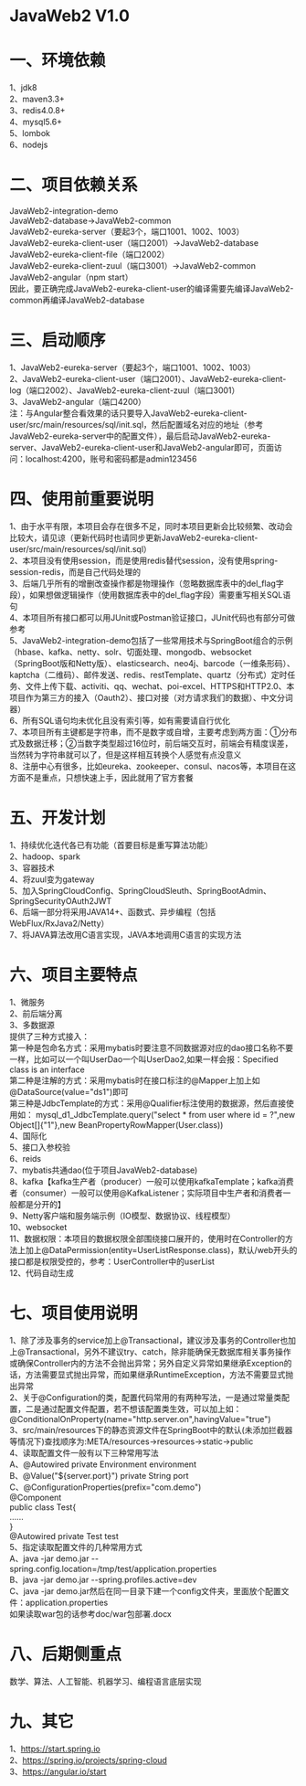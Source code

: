 ﻿# JavaWeb2 V1.0         
# 一、环境依赖                                                       
1、jdk8                 
2、maven3.3+                 
3、redis4.0.8+                 
4、mysql5.6+                 
5、lombok     
6、nodejs              
# 二、项目依赖关系                                                                 
JavaWeb2-integration-demo                    
JavaWeb2-database->JavaWeb2-common                        
JavaWeb2-eureka-server（要起3个，端口1001、1002、1003）                                                
JavaWeb2-eureka-client-user（端口2001）->JavaWeb2-database                                                                    
JavaWeb2-eureka-client-file（端口2002）                                                                            
JavaWeb2-eureka-client-zuul（端口3001）->JavaWeb2-common             
JavaWeb2-angular（npm start）              
因此，要正确完成JavaWeb2-eureka-client-user的编译需要先编译JavaWeb2-common再编译JavaWeb2-database                                  
# 三、启动顺序                                                       
1、JavaWeb2-eureka-server（要起3个，端口1001、1002、1003）                          
2、JavaWeb2-eureka-client-user（端口2001）、JavaWeb2-eureka-client-log（端口2002）、JavaWeb2-eureka-client-zuul（端口3001）          
3、JavaWeb2-angular（端口4200）     
注：与Angular整合看效果的话只要导入JavaWeb2-eureka-client-user/src/main/resources/sql/init.sql，然后配置域名对应的地址（参考JavaWeb2-eureka-server中的配置文件），最后启动JavaWeb2-eureka-server、JavaWeb2-eureka-client-user和JavaWeb2-angular即可，页面访问：localhost:4200，账号和密码都是admin123456     
# 四、使用前重要说明                                                                     
1、由于水平有限，本项目会存在很多不足，同时本项目更新会比较频繁、改动会比较大，请见谅（更新代码时也请同步更新JavaWeb2-eureka-client-user/src/main/resources/sql/init.sql）                 
2、本项目没有使用session，而是使用redis替代session，没有使用spring-session-redis，而是自己代码处理的                          
3、后端几乎所有的增删改查操作都是物理操作（忽略数据库表中的del_flag字段），如果想做逻辑操作（使用数据库表中的del_flag字段）需要重写相关SQL语句                        
4、本项目所有接口都可以用JUnit或Postman验证接口，JUnit代码也有部分可做参考                                       
5、JavaWeb2-integration-demo包括了一些常用技术与SpringBoot组合的示例（hbase、kafka、netty、solr、切面处理、mongodb、websocket（SpringBoot版和Netty版）、elasticsearch、neo4j、barcode（一维条形码）、kaptcha（二维码）、邮件发送、redis、restTemplate、quartz（分布式）定时任务、文件上传下载、activiti、qq、wechat、poi-excel、HTTPS和HTTP2.0、本项目作为第三方的接入（Oauth2）、接口对接（对方请求我们的数据）、中文分词器）                                                                                            
6、所有SQL语句均未优化且没有索引等，如有需要请自行优化                          
7、本项目所有主键都是字符串，而不是数字或自增，主要考虑到两方面：①分布式及数据迁移；②当数字类型超过16位时，前后端交互时，前端会有精度误差，当然转为字符串就可以了，但是这样相互转换个人感觉有点没意义      
8、注册中心有很多，比如eureka、zookeeper、consul、nacos等，本项目在这方面不是重点，只想快速上手，因此就用了官方套餐                    
# 五、开发计划                                                                             
1、持续优化迭代各已有功能（首要目标是重写算法功能）                                                              
2、hadoop、spark                                                                
3、容器技术                                     
4、将zuul变为gateway                 
5、加入SpringCloudConfig、SpringCloudSleuth、SpringBootAdmin、SpringSecurityOAuth2JWT                 
6、后端一部分将采用JAVA14+、函数式、异步编程（包括WebFlux/RxJava2/Netty）                 
7、将JAVA算法改用C语言实现，JAVA本地调用C语言的实现方法                
# 六、项目主要特点                                                       
1、微服务                          
2、前后端分离                 
3、多数据源                 
提供了三种方式接入：                 
第一种是包命名方式：采用mybatis时要注意不同数据源对应的dao接口名称不要一样，比如可以一个叫UserDao一个叫UserDao2,如果一样会报：Specified class is an interface                 
第二种是注解的方式：采用mybatis时在接口标注的@Mapper上加上如@DataSource(value="ds1")即可                 
第三种是JdbcTemplate的方式：采用@Qualifier标注使用的数据源，然后直接使用如： mysql_d1_JdbcTemplate.query("select * from user where id = ?",new Object[]{"1"},new BeanPropertyRowMapper<User>(User.class))                 
4、国际化                 
5、接口入参校验                 
6、reids                 
7、mybatis共通dao(位于项目JavaWeb2-database)                 
8、kafka【kafka生产者（producer）一般可以使用kafkaTemplate；kafka消费者（consumer）一般可以使用@KafkaListener；实际项目中生产者和消费者一般都是分开的】                 
9、Netty客户端和服务端示例（IO模型、数据协议、线程模型）                 
10、websocket            
11、数据权限：本项目的数据权限全部围绕接口展开的，使用时在Controller的方法上加上@DataPermission(entity=UserListResponse.class)，默认/web开头的接口都是权限受控的，参考：UserController中的userList                                          
12、代码自动生成                             
# 七、项目使用说明                                                       
1、除了涉及事务的service加上@Transactional，建议涉及事务的Controller也加上@Transactional，另外不建议try、catch，除非能确保无数据库相关事务操作或确保Controller内的方法不会抛出异常；另外自定义异常如果继承Exception的话，方法需要显式抛出异常，而如果继承RuntimeException，方法不需要显式抛出异常                 
2、关于@Configuration的类，配置代码常用的有两种写法，一是通过常量类配置，二是通过配置文件配置，若不想该配置类生效，可以加上如：@ConditionalOnProperty(name="http.server.on",havingValue="true")                                         
3、src/main/resources下的静态资源文件在SpringBoot中的默认(未添加拦截器等情况下)查找顺序为:META/resources->resources->static->public                 
4、读取配置文件一般有以下三种常用写法                 
A、@Autowired private Environment environment                 
B、@Value("${server.port}") private String port                 
C、@ConfigurationProperties(prefix="com.demo")                 
   @Component                 
   public class Test{                 
      ......                 
   }                 
   @Autowired private Test test           
5、指定读取配置文件的几种常用方式           
A、java -jar demo.jar --spring.config.location=/tmp/test/application.properties           
B、java -jar demo.jar --spring.profiles.active=dev          
C、java -jar demo.jar然后在同一目录下建一个config文件夹，里面放个配置文件：application.properties              
如果读取war包的话参考doc/war包部署.docx                                           
# 八、后期侧重点                                                                           
数学、算法、人工智能、机器学习、编程语言底层实现                                        
# 九、其它       
1、https://start.spring.io                       
2、https://spring.io/projects/spring-cloud                          
3、https://angular.io/start          
